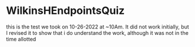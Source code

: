 # WilkinsHEndpointsQuiz

this is the test we took on 10-26-2022 at ~10Am. It did not work initially, but I revised it to show that i do understand the work, although it was not in the time allotted
